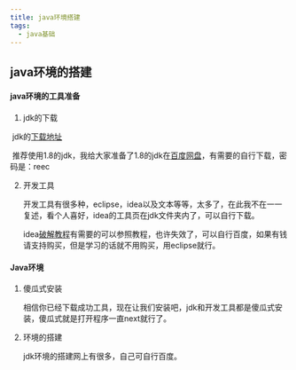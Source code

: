 ```yaml
---
title: java环境搭建
tags:
  - java基础
---
```


## java环境的搭建 

#### java环境的工具准备

1. jdk的下载

​	jdk的[下载地址](https://www.oracle.com/java/technologies/javase/javase-jdk8-downloads.html )

​	推荐使用1.8的jdk，我给大家准备了1.8的jdk在[百度网盘](https://pan.baidu.com/s/146LvupCeDDbWWV9VHpekgw)，有需要的自行下载，密码是：reec



2. 开发工具

   开发工具有很多种，eclipse，idea以及文本等等，太多了，在此我不在一一复述，看个人喜好，idea的工具页在jdk文件夹内了，可以自行下载。

   idea[破解教程](https://www.52pojie.cn/thread-1062067-1-1.html )有需要的可以参照教程，也许失效了，可以自行百度，如果有钱请支持购买，但是学习的话就不用购买，用eclipse就行。

   

#### Java环境

1. 傻瓜式安装

   相信你已经下载成功工具，现在让我们安装吧，jdk和开发工具都是傻瓜式安装，傻瓜式就是打开程序一直next就行了。



2. 环境的搭建

   jdk环境的搭建网上有很多，自己可自行百度。